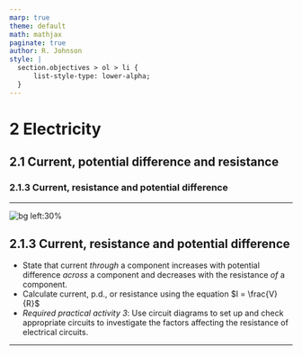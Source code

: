 ```yaml
---
marp: true
theme: default
math: mathjax
paginate: true
author: R. Johnson
style: |
  section.objectives > ol > li {
      list-style-type: lower-alpha;
  }
---
```


# 2 Electricity
## 2.1 Current, potential difference and resistance
### 2.1.3 Current, resistance and potential difference

---

<!-- _class: objectives -->

![bg left:30%](https://images.unsplash.com/photo-1492962827063-e5ea0d8c01f5?ixlib=rb-4.0.3&ixid=MnwxMjA3fDB8MHxwaG90by1wYWdlfHx8fGVufDB8fHx8&auto=format&fit=crop&w=2121&q=80)
## 2.1.3 Current, resistance and potential difference


- State that current _through_ a component increases with potential difference _across_ a component and decreases with the resistance _of_ a component.
- Calculate current, p.d., or resistance using the equation $I = \frac{V}{R}$
- _Required practical activity 3_: Use circuit diagrams to set up and check appropriate circuits to investigate the factors affecting the resistance of electrical circuits.



---
